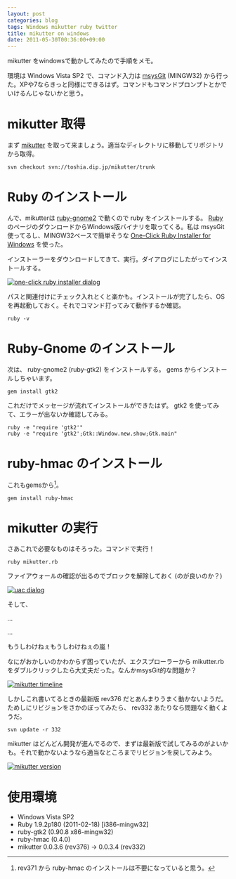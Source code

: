 ```yaml
---
layout: post
categories: blog
tags: Windows mikutter ruby twitter
title: mikutter on windows
date: 2011-05-30T00:36:00+09:00
---
```



mikutter をwindowsで動かしてみたので手順をメモ。

環境は Windows Vista SP2 で、コマンド入力は [msysGit] (MINGW32) から行った。XPや7ならきっと同様にできるはず。コマンドもコマンドプロンプトとかでいけるんじゃないかと思う。

<!-- more -->


# mikutter 取得

まず [mikutter] を取って来ましょう。適当なディレクトリに移動してリポジトリから取得。

```
svn checkout svn://toshia.dip.jp/mikutter/trunk
```


# Ruby のインストール

んで、mikutterは [ruby-gnome2] で動くので ruby をインストールする。 [Ruby] のページのダウンロードからWindows版バイナリを取ってくる。私は msysGit 使ってるし、MINGW32ベースで簡単そうな [One-Click Ruby Installer for Windows] を使った。

インストーラーをダウンロードしてきて、実行。ダイアログにしたがってインストールする。

[![one-click ruby installer dialog]][one-click ruby installer dialog link]


パスと関連付けにチェック入れとくと楽かも。インストールが完了したら、OSを再起動しておく。それでコマンド打ってみて動作するか確認。

```
ruby -v
```


# Ruby-Gnome のインストール

次は、 ruby-gnome2 (ruby-gtk2) をインストールする。 gems からインストールしちゃいます。

```
gem install gtk2
```


これだけでメッセージが流れてインストールができたはず。 gtk2 を使ってみて、エラーが出ないか確認してみる。

```
ruby -e "require 'gtk2'"
ruby -e "require 'gtk2';Gtk::Window.new.show;Gtk.main"
```


# ruby-hmac のインストール

これもgemsから[^note-2011-05-28]。

```
gem install ruby-hmac
```


# mikutter の実行

さあこれで必要なものはそろった。コマンドで実行！

```
ruby mikutter.rb
```


ファイアウォールの確認が出るのでブロックを解除しておく (のが良いのか？)

[![uac dialog]][uac dialog link]


そして、

...

...

もうしわけねぇもうしわけねぇの嵐！

なにがおかしいのかわからず困っていたが、エクスプローラーから mikutter.rb をダブルクリックしたら大丈夫だった。なんかmsysGit的な問題か？

[![mikutter timeline]][mikutter timeline link]


しかしこれ書いてるときの最新版 rev376 だとあんまりうまく動かないようだ。ためしにリビジョンをさかのぼってみたら、 rev332 あたりなら問題なく動くようだ。

```
svn update -r 332
```


mikutter はどんどん開発が進んでるので、まずは最新版で試してみるのがよいかも。それで動かないようなら適当なところまでリビジョンを戻してみよう。

[![mikutter version]][mikutter version link]


# 使用環境

+ Windows Vista SP2
+ Ruby 1.9.2p180 (2011-02-18) \[i386-mingw32\]
+ ruby-gtk2 (0.90.8 x86-mingw32)
+ ruby-hmac (0.4.0)
+ mikutter 0.0.3.6 (rev376) -\> 0.0.3.4 (rev332)



[msysGit]: http://code.google.com/p/msysgit/
[mikutter]: http://mikutter.hachune.net/
[ruby-gnome2]: http://ruby-gnome2.sourceforge.jp/
[Ruby]: http://www.ruby-lang.org/
[One-Click Ruby Installer for Windows]: http://rubyinstaller.org/

[one-click ruby installer dialog]: https://lh3.googleusercontent.com/Ce4zTkDJOy24REhXooiROkVyQIm0rxOZM-DPo9GlJi3OWVFTWNwrPk11mm1PFj4D0U9uAzlvJ514KSvXn8k2HJyK6MWn2tFILJhC_zdzQSjExYoMU1orGD9xzH1DmwNG8Fz9tjM2Og=w400
[one-click ruby installer dialog link]: https://photos.google.com/share/AF1QipPcOVHSbNRSbn0VRPea-mugOd0tT6BjVFScWfgA71PWBnGMeQGwl2_DIV8Nbk29fA/photo/AF1QipN7PKGPyc7iTGzXu4QPB34GyhBd7O-SBgKsaM39?key=OXEtUlVkdW1JTTRQaF9PcHYycTdLLUczVnlNb0xn

[uac dialog]: https://lh3.googleusercontent.com/deio660v0RLYI8-pX1tiFZLnvMJljhiiHfeMyAG2eaTll9jdnl4m6cs39-Wwjv-QaXsqDT3hCVT9M66PBrTfbaWN6TsfU1DVaSt5u30AX1-fYaNeSsL56YeOqNrnk9xuPCY0KqCyXw=w400
[uac dialog link]: https://photos.google.com/share/AF1QipPcOVHSbNRSbn0VRPea-mugOd0tT6BjVFScWfgA71PWBnGMeQGwl2_DIV8Nbk29fA/photo/AF1QipPPPGJzjnwX9k7At0fBwe5TMRZ-n8eNjSZen1hC?key=OXEtUlVkdW1JTTRQaF9PcHYycTdLLUczVnlNb0xn

[mikutter timeline]: https://lh3.googleusercontent.com/CJ8VvNB8uITfysCy8uQEB7PbdPQexEK6q6MjjcoNVoCNmm7FLAY0-DYHqG66HjfYLJUx67EPYyqjptiBjX0gt2YjfJqy6pV2QO2suALdw7Pk2Z3FzquogM3A3rR1slaOtuQ7lZ3u2A=w800
[mikutter timeline link]: https://photos.google.com/share/AF1QipPcOVHSbNRSbn0VRPea-mugOd0tT6BjVFScWfgA71PWBnGMeQGwl2_DIV8Nbk29fA/photo/AF1QipOGn_K_XQwCg8yEQzLgc2YpqG6UYD_Tc_9zojNo?key=OXEtUlVkdW1JTTRQaF9PcHYycTdLLUczVnlNb0xn

[mikutter version]: https://lh3.googleusercontent.com/SShG7i-g5rvzqT8Wn2FR-WAoNIJKmxLIVtpGXLLeXvZUAOaAjZW_Q_sGPkVmY2m8NTZVlzqEl_UZZEgDw3eWaFPSlRHod-wylSo_acUVP4X4I4W7p6k4Nfhpz9NXij21b-8wd6dx0Q=w400
[mikutter version link]: https://photos.google.com/share/AF1QipPcOVHSbNRSbn0VRPea-mugOd0tT6BjVFScWfgA71PWBnGMeQGwl2_DIV8Nbk29fA/photo/AF1QipMXsqof6B6TnvSNpSUqi-HYO0qD2V8-VkqM8beq?key=OXEtUlVkdW1JTTRQaF9PcHYycTdLLUczVnlNb0xn

[^note-2011-05-28]: rev371 から ruby-hmac のインストールは不要になっていると思う。

